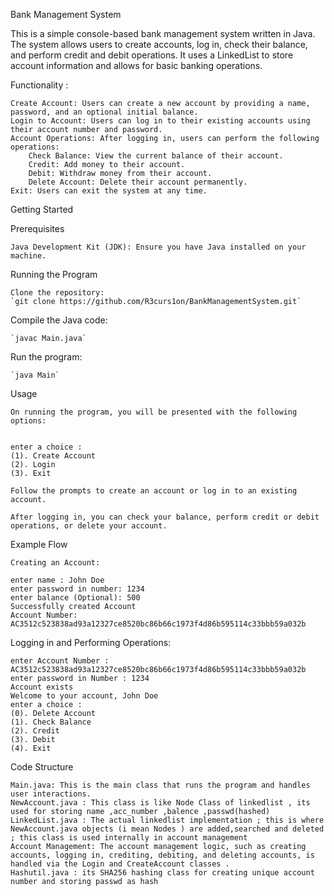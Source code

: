 Bank Management System

This is a simple console-based bank management system written in Java. The system allows users to create accounts, log in, check their balance, and perform credit and debit operations. It uses a LinkedList to store account information and allows for basic banking operations.

Functionality : 

    Create Account: Users can create a new account by providing a name, password, and an optional initial balance.
    Login to Account: Users can log in to their existing accounts using their account number and password.
    Account Operations: After logging in, users can perform the following operations:
        Check Balance: View the current balance of their account.
        Credit: Add money to their account.
        Debit: Withdraw money from their account.
        Delete Account: Delete their account permanently.
    Exit: Users can exit the system at any time.

Getting Started

Prerequisites

    Java Development Kit (JDK): Ensure you have Java installed on your machine.

Running the Program

    Clone the repository:
    `git clone https://github.com/R3curs1on/BankManagementSystem.git`

Compile the Java code:

    `javac Main.java`
    
Run the program:

    `java Main`

Usage

    On running the program, you will be presented with the following options:


    enter a choice :
    (1). Create Account
    (2). Login
    (3). Exit

    Follow the prompts to create an account or log in to an existing account.

    After logging in, you can check your balance, perform credit or debit operations, or delete your account.

Example Flow

    Creating an Account:
    
    enter name : John Doe
    enter password in number: 1234 
    enter balance (Optional): 500
    Successfully created Account
    Account Number: AC3512c523838ad93a12327ce8520bc86b66c1973f4d86b595114c33bbb59a032b


Logging in and Performing Operations:


    enter Account Number : AC3512c523838ad93a12327ce8520bc86b66c1973f4d86b595114c33bbb59a032b
    enter password in Number : 1234
    Account exists
    Welcome to your account, John Doe
    enter a choice :
    (0). Delete Account
    (1). Check Balance
    (2). Credit
    (3). Debit
    (4). Exit

Code Structure

    Main.java: This is the main class that runs the program and handles user interactions.
    NewAccount.java : This class is like Node Class of linkedlist , its used for storing name ,acc_number ,balence ,passwd(hashed)
    LinkedList.java : The actual linkedlist implementation ; this is where NewAccount.java objects (i mean Nodes ) are added,searched and deleted ; this class is used internally in account management 
    Account Management: The account management logic, such as creating accounts, logging in, crediting, debiting, and deleting accounts, is handled via the Login and CreateAccount classes .
    Hashutil.java : its SHA256 hashing class for creating unique account number and storing passwd as hash 
